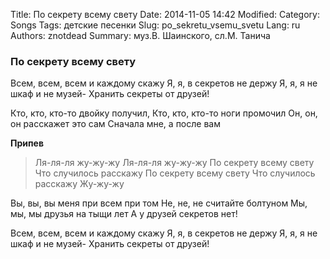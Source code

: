 Title: По секрету всему свету
Date: 2014-11-05 14:42
Modified: 
Category: Songs
Tags: детские песенки
Slug: po_sekretu_vsemu_svetu
Lang: ru
Authors: znotdead
Summary: муз.В. Шаинского, сл.М. Танича 

### По секрету всему свету

Всем, всем, всем и каждому скажу
Я, я, в секретов не держу
Я, я, я не шкаф и не музей-
Хранить секреты от друзей!

Кто, кто, кто-то двойку получил,
Кто, кто, кто-то ноги промочил
Он, он, он расскажет это сам
Сначала мне, а после вам

**Припев**
>Ля-ля-ля жу-жу-жу
Ля-ля-ля жу-жу-жу
По секрету всему свету 
Что случилось расскажу
По секрету всему свету
Что случилось расскажу
Жу-жу-жу

Вы, вы, вы меня при всем при том
Не, не, не считайте болтуном
Мы, мы, мы друзья на тыщи лет
А у друзей секретов нет!

Всем, всем, всем и каждому скажу
Я, я, в секретов не держу
Я, я, я не шкаф и не музей-
Хранить секреты от друзей!
